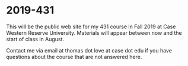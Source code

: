 # 2019-431

This will be the public web site for my 431 course in Fall 2019 at Case Western Reserve University. 
Materials will appear between now and the start of class in August.

Contact me via email at thomas dot love at case dot edu if you have questions about the course that are not answered here.
